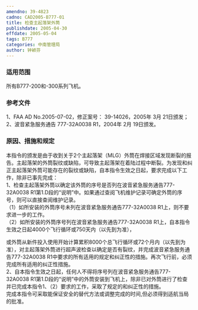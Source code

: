 ```yaml
---
amendno: 39-4823  
cadno: CAD2005-B777-01  
title: 检查主起落架外筒  
publishdate: 2005-04-30  
effdate: 2005-05-04  
tags: B777  
categories: 中南管理局  
author: 钟颖芬  
---
```

  
### 适用范围  
所有B777-200和-300系列飞机。  
  
<!--more-->  
### 参考文件  
1、FAA AD No.2005-07-02，修正案号： 39-14026，2005年 3月 21日颁发；  
 2、波音紧急服务通告 777-32A0038 R1，2004年 2月 19日颁发。  
  
### 原因、措施和规定  
本指令的颁发是由于收到关于2个主起落架（MLG）外筒在焊接区域发现断裂的报告。主起落架的外筒裂纹或缺陷，可导致主起落架在着陆过程中断裂。为发现和纠正主起落架外筒可能存在的裂纹或缺陷，自本指令生效之日起，要求完成以下工作，除非已事先完成：  
    1、检查主起落架外筒以确定该外筒的序号是否列在波音紧急服务通告777-32A0038 R1第1.D段的“说明”中。如果通过查阅飞机维护记录可确定外筒的序号，则可以直接查阅维护记录。  
（1）如所安装的外筒序号未列在波音紧急服务通告777-32A0038 R1上，则不要求进一步的工作。  
    （2）如所安装的外筒序号列在波音紧急服务通告777-32A0038 R1上，自本指令生效之日起4000个飞行循环或750天内（以先到为准），  
  
  
或外筒从新件投入使用开始计算累积8000个总飞行循环或72个月内（以先到为准），对主起落架外筒进行超声波检查以确定是否有裂纹，并完成波音紧急服务通告777-32A0038 R1中要求的所有适用的规定和纠正性的措施。再次飞行前，必须完成所有适用的纠正性措施。  
    2、自本指令生效之日起，任何人不得将序号列在波音紧急服务通告777-32A0038 R1第1.D段的“说明”中的外筒安装到飞机上，除非已对外筒进行了检查并已完成本指令1、（2）要求的工作，采取了规定的和纠正性的措施。  
完成本指令可采取能保证安全的替代方法或调整完成的时间,但必须得到适航当局的批准。  
